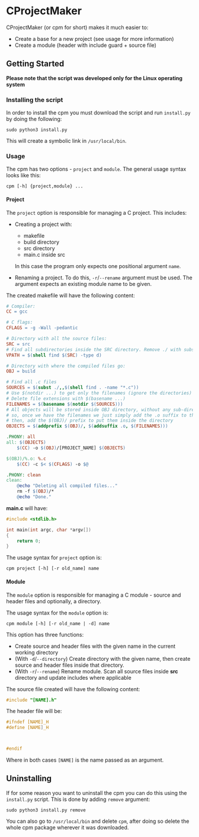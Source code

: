 # CProjectMaker
CProjectMaker (or cpm for short) makes it much easier to:
* Create a base for a new project (see usage for more information)
* Create a module (header with include guard + source file)

## Getting Started
**Please note that the script was developed only for the Linux operating system**
### Installing the script
In order to install the cpm you must download the script and run `install.py` by doing the following:
```
sudo python3 install.py
```
This will create a symbolic link in `/usr/local/bin`.

### Usage
The cpm has two options - `project` and `module`. The general usage syntax looks like this:
```
cpm [-h] {project,module} ...
```
#### Project
The `project` option is responsible for managing a C project. This includes:
* Creating a project with:
    * makefile
    * build directory
    * src directory
    * main.c inside src
    
    In this case the program only expects one positional argument `name`.
* Renaming a project. To do this, `-r`/`--rename` argument must be used. The argument expects an existing module name to be given.

The created makefile will have the following content:
```makefile
# Compiler:
CC = gcc

# C flags:
CFLAGS = -g -Wall -pedantic

# Directory with all the source files:
SRC = src
# Find all subdirectories inside the SRC directory. Remove ./ with subst.
VPATH = $(shell find $(SRC) -type d)

# Directory with where the compiled files go:
OBJ = build

# Find all .c files
SOURCES = $(subst ./,,$(shell find . -name "*.c"))
# Use $(notdir ...) to get only the filenames (ignore the directories)
# Delete file extensions with $(basename ...)
FILENAMES = $(basename $(notdir $(SOURCES)))
# All objects will be stored inside OBJ directory, without any sub-directories
# so, once we have the filenames we just simply add the .o suffix to them
# then, add the $(OBJ)/ prefix to put them inside the directory
OBJECTS = $(addprefix $(OBJ)/, $(addsuffix .o, $(FILENAMES)))

.PHONY: all
all: $(OBJECTS)
	$(CC) -o $(OBJ)/[PROJECT_NAME] $(OBJECTS)

$(OBJ)/%.o: %.c
	$(CC) -c $< $(CFLAGS) -o $@

.PHONY: clean
clean:
	@echo "Deleting all compiled files..."
	rm -f $(OBJ)/*
	@echo "Done."
```
**main.c** will have:
```c
#include <stdlib.h>

int main(int argc, char *argv[])
{
    return 0;
}
```
The usage syntax for `project` option is:
```
cpm project [-h] [-r old_name] name
```
#### Module
The `module` option is responsible for managing a C module - source and header files and optionally, a directory. 

The usage syntax for the `module` option is:
```
cpm module [-h] [-r old_name | -d] name
```
This option has three functions:
* Create source and header files with the given name in the current working directory
* (With `-d`/`--directory`) Create directory with the given name, then create source and header files inside that directory.
* (With `-r`/`--rename`) Rename module. Scan all source files inside **src** directory and update includes where applicable

The source file created will have the following content:
```c
#include "[NAME].h"

```
The header file will be:
```c
#ifndef [NAME]_H
#define [NAME]_H



#endif
```
Where in both cases `[NAME]` is the name passed as an argument.
## Uninstalling
If for some reason you want to uninstall the cpm you can do this using the `install.py` script. 
This is done by adding `remove` argument:
```
sudo python3 install.py remove
```
You can also go to `/usr/local/bin` and delete `cpm`, after doing so delete the whole cpm package wherever it was 
downloaded.